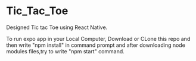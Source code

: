 # Tic_Tac_Toe
Designed Tic tac Toe using React Native.

To run expo app in your Local Computer, Download or CLone this repo and then write "npm install" in command prompt and after downloading node modules files,try to write "npm start" command.
